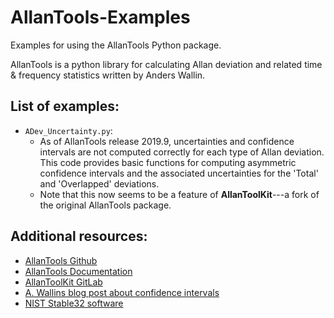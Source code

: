 # AllanTools-Examples
Examples for using the AllanTools Python package.

AllanTools is a python library for calculating Allan deviation and related time & frequency statistics written by Anders Wallin.



## List of examples:
- `ADev_Uncertainty.py`:
  - As of AllanTools release 2019.9, uncertainties and confidence intervals are not computed correctly for each type of Allan deviation. This code provides basic functions for computing asymmetric confidence intervals and the associated uncertainties for the 'Total' and 'Overlapped' deviations.
  - Note that this now seems to be a feature of **AllanToolKit**---a fork of the original AllanTools package.
 
## Additional resources:
- [AllanTools Github](https://github.com/aewallin/allantools)
- [AllanTools Documentation](https://allantools.readthedocs.io/en/latest/)
- [AllanToolKit GitLab](https://gitlab.com/amv213/allantoolkit)
- [A. Wallins blog post about confidence intervals](https://www.anderswallin.net/tag/allantools/)
- [NIST Stable32 software](http://www.stable32.com/)
